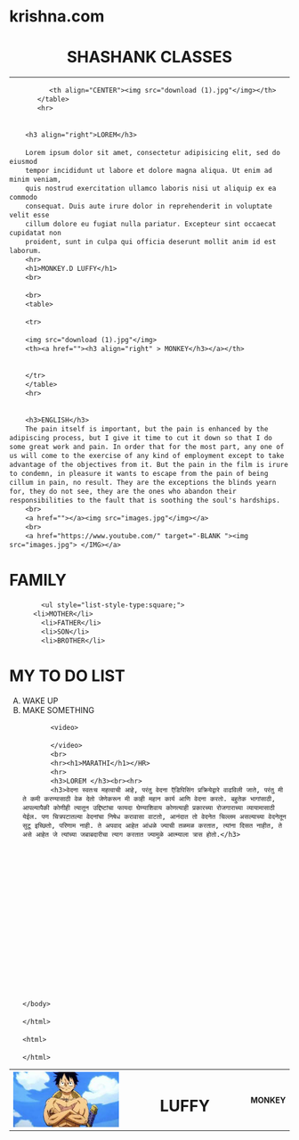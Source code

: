 # krishna.com
<!DOCTYPE html>
<html>

<head> 
<title> the website</title>
	</head>
    <body>
    	<!DOCTYPE html>
<html>

<head> 
<title> the test website</title>
    </head>
    <body>
        <h1 align="CENTER">SHASHANK CLASSES</h1>
        <hr>
         <table>
              <th width="50%"><img src="download (1).jpg"</img></th>
              <th width="500%"><h1>LUFFY</h1></th>
              <th>MONKEY</th>



              <th align="CENTER"><img src="download (1).jpg"</img></th>
           </table>
           <hr>


        <h3 align="right">LOREM</h3>

        Lorem ipsum dolor sit amet, consectetur adipisicing elit, sed do eiusmod
        tempor incididunt ut labore et dolore magna aliqua. Ut enim ad minim veniam,
        quis nostrud exercitation ullamco laboris nisi ut aliquip ex ea commodo
        consequat. Duis aute irure dolor in reprehenderit in voluptate velit esse
        cillum dolore eu fugiat nulla pariatur. Excepteur sint occaecat cupidatat non
        proident, sunt in culpa qui officia deserunt mollit anim id est laborum.
        <hr>
        <h1>MONKEY.D LUFFY</h1>
        <br>
        
        <br>
        <table>

        <tr>

        <img src="download (1).jpg"</img> 
        <th><a href=""><h3 align="right" > MONKEY</h3></a></th> 
        

        </tr>
        </table>
        <hr>


        <h3>ENGLISH</h3>
        The pain itself is important, but the pain is enhanced by the adipiscing process, but I give it time to cut it down so that I do some great work and pain. In order that for the most part, any one of us will come to the exercise of any kind of employment except to take advantage of the objectives from it. But the pain in the film is irure to condemn, in pleasure it wants to escape from the pain of being cillum in pain, no result. They are the exceptions the blinds yearn for, they do not see, they are the ones who abandon their responsibilities to the fault that is soothing the soul's hardships.
        <br>
        <a href=""></a><img src="images.jpg"</img></a>
        <br>
        <a href="https://www.youtube.com/" target="-BLANK "><img src="images.jpg"> </IMG></a>


 
 <h1>FAMILY</h1>
    
            <ul style="list-style-type:square;">
          <li>MOTHER</li>
            <li>FATHER</li>
            <li>SON</li>
            <li>BROTHER</li>
</ul>
<h1>MY TO DO LIST </h1>
      <ol type="A">
          <li>WAKE UP</li>
          <li>MAKE SOMETHING</li>

           <video>
               
           </video>
           <br>
           <hr><h1>MARATHI</h1></HR>
           <hr>
           <h3>LOREM </h3><br><hr>
           <h3>वेदना स्वतःच महत्वाची आहे, परंतु वेदना ऍडिपिसिंग प्रक्रियेद्वारे वाढविली जाते, परंतु मी ते कमी करण्यासाठी वेळ देतो जेणेकरून मी काही महान कार्य आणि वेदना करतो. बहुतेक भागांसाठी, आपल्यापैकी कोणीही त्यातून उद्दिष्टांचा फायदा घेण्याशिवाय कोणत्याही प्रकारच्या रोजगाराच्या व्यायामासाठी येईल. पण चित्रपटातल्या वेदनांचा निषेध करावासा वाटतो, आनंदात तो वेदनेत चिल्लम असल्याच्या वेदनेतून सुटू इच्छितो, परिणाम नाही. ते अपवाद आहेत आंधळे ज्याची तळमळ करतात, त्यांना दिसत नाहीत, ते असे आहेत जे त्यांच्या जबाबदारीचा त्याग करतात ज्यामुळे आत्म्याला त्रास होतो.</h3>









          
       





       

    </body>

    </html>

	<html>

	</html>
